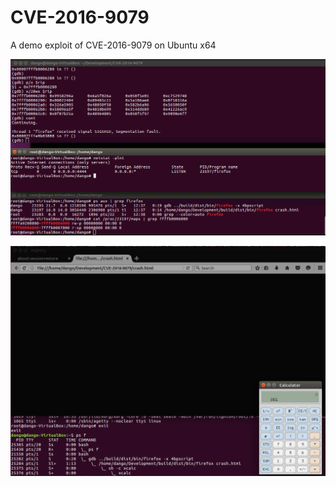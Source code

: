 # CVE-2016-9079
A demo exploit of CVE-2016-9079 on Ubuntu x64


![alt text](https://github.com/dangokyo/CVE-2016-9079/blob/master/20180727002.png)


![alt text](https://github.com/dangokyo/CVE-2016-9079/blob/master/20180727001.png)
